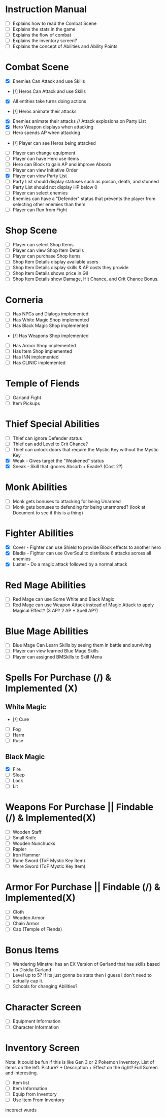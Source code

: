 # Instruction Manual

- [ ] Explains how to read the Combat Scene
- [ ] Explains the stats in the game
- [ ] Explains the flow of combat
- [ ] Explains the inventory screen?
- [ ] Explains the concept of Abilities and Ability Points

# Combat Scene

- [X] Enemies Can Attack and use Skills
- [/] Heros Can Attack and use Skills
- [X] All entities take turns doing actions
- [/] Heros animate their attacks
- [X] Enemies animate their attacks // Attack explosions on Party List
- [X] Hero Weapon displays when attacking
- [ ] Hero spends AP when attacking
- [/] Player can see Heros being attacked
- [ ] Player can change equipment
- [ ] Player can have Hero use items
- [ ] Hero can Block to gain AP and improve Absorb
- [ ] Player can view Initiative Order
- [X] Player can view Party List
- [ ] Party List should display statuses such as poison, death, and stunned
- [ ] Party List should not display HP below 0
- [ ] Player can select enemies
- [ ] Enemies can have a "Defender" status that prevents the player from selecting other enemies than them
- [ ] Player can Run from Fight

# Shop Scene

- [ ] Player can select Shop Items
- [ ] Player can view Shop Item Details
- [ ] Player can purchase Shop Items
- [ ] Shop Item Details display available users
- [ ] Shop Item Details display skills & AP costs they provide
- [ ] Shop Item Details shows price in Gil
- [ ] Shop Item Details show Damage, Hit Chance, and Crit Chance Bonus.

# Corneria

- [ ] Has NPCs and Dialogs implemented
- [ ] Has White Magic Shop implemented
- [ ] Has Black Magic Shop implemented
- [/] Has Weapons Shop implemented
- [ ] Has Armor Shop implemented
- [ ] Has Item Shop implemented
- [ ] Has INN implemented
- [ ] Has CLINIC implemented

# Temple of Fiends

- [ ] Garland Fight
- [ ] Item Pickups

# Thief Special Abilities

- [ ] Thief can ignore Defender status
- [ ] Thief can add Level to Crit Chance?
- [ ] Thief can unlock doors that require the Mystic Key without the Mystic Key
- [X] Weak - Gives target the "Weakened" status
- [X] Sneak - Skill that ignores Absorb + Evade? (Cost 2?)

# Monk Abilities

- [ ] Monk gets bonuses to attacking for being Unarmed
- [ ] Monk gets bonuses to defending for being unarmored? (look at Document to see if this is a thing)

# Fighter Abilities

- [X] Cover - Fighter can use Shield to provide Block effects to another hero
- [X] Bladia - Fighter can use OverSoul to distribute 6 attacks across all enemies
- [X] Luster - Do a magic attack followed by a normal attack

# Red Mage Abilities

- [ ] Red Mage can use Some White and Black Magic
- [ ] Red Mage can use Weapon Attack instead of Magic Attack to apply Magical Effect? (3 AP? 2 AP + Spell AP?)

# Blue Mage Abilities

- [ ] Blue Mage Can Learn Skills by seeing them in battle and surviving
- [ ] Player can view learned Blue Mage Skills
- [ ] Player can assigned BMSkills to Skill Menu

# Spells For Purchase (/) & Implemented (X)

## White Magic

- [/] Cure
- [ ] Fog
- [ ] Harm
- [ ] Ruse

## Black Magic

- [X] Fire
- [ ] Sleep
- [ ] Lock
- [ ] Lit

# Weapons For Purchase || Findable (/) & Implemented(X)

- [ ] Wooden Staff
- [ ] Small Knife
- [ ] Wooden Nunchucks
- [ ] Rapier
- [ ] Iron Hammer
- [ ] Rune Sword (ToF Mystic Key Item)
- [ ] Were Sword (ToF Mystic Key Item)

# Armor For Purchase || Findable (/) & Implemented(X)

- [ ] Cloth
- [ ] Wooden Armor
- [ ] Chain Armor
- [ ] Cap (Temple of Fiends)

# Bonus Items

- [ ] Wandering Minstrel has an EX Version of Garland that has skills based on Disidia Garland
- [ ] Level up to 5? If its just gonna be stats then I guess I don't need to actually cap it.
- [ ] Schools for changing Abilities?

# Character Screen

- [ ] Equipment Information
- [ ] Character Information

# Inventory Screen

Note: It could be fun if this is like Gen 3 or 2 Pokemon Inventory. List of items on the left. Picture? + Description + Effect on the right? Full Screen and interesting.

- [ ] Item list
- [ ] Item Information
- [ ] Equip from Inventory
- [ ] Use Item From Inventory

incorect wurds